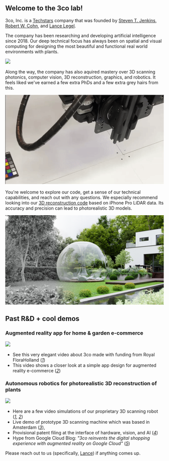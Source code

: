 ## Welcome to the 3co lab!
3co, Inc. is a [Techstars](https://techstars.com/) company that was founded by [Steven T. Jenkins](https://www.linkedin.com/in/steventjenkins/), [Robert W. Cohn](https://rwcohn.github.io/homepage/), and [Lance Legel](https://www.linkedin.com/in/legel/).

The company has been researching and developing artificial intelligence since 2018.  Our deep technical focus has always been on spatial and visual computing for designing the most beautiful and functional real world environments with plants.

![](media/vertical_rain_garden.jpg)

Along the way, the company has also aquired mastery over 3D scanning photonics, computer vision, 3D reconstruction, graphics, and robotics.
It feels liked we've earned a few extra PhDs and a few extra grey hairs from this.

![](media/3co_rgb.gif)

You're welcome to explore our code, get a sense of our technical capabilities, and reach out with any questions.
We especially recommend looking into our [3D reconstruction code](https://github.com/legel/3co/tree/master/reconstruction) based on iPhone Pro LiDAR data.  Its accuracy and precision can lead to photorealistic 3D models.

![](media/3D_model_render_with_geometry_revealed.png)

## Past R&D + cool demos 

### Augmented reality app for home & garden e-commerce
![](media/swipe.gif)
  - See this very elegant video about 3co made with funding from Royal FloraHolland ([_1_](https://player.vimeo.com/video/262028192?autoplay=1#t=0m59s))
  - This video shows a closer look at a simple app design for augmented reality e-commerce ([_2_](https://www.3co.ai/augmented-reality-commerce.mp4))


### Autonomous robotics for photorealistic 3D reconstruction of plants
![](media/iris1.gif)
  - Here are a few video simulations of our proprietary 3D scanning robot ([_1_](https://www.3co.ai/iris1.mp4), [_2_](https://www.3co.ai/iris_3d.mp4))
  - Live demo of prototype 3D scanning machine which was based in Amsterdam ([_3_](https://www.3co.ai/iris_by_3co.mp4)),
  - Provisional patent filing at the interface of hardware, vision, and AI ([_4_](https://www.3co.ai/inverse_rendering_with_3d_coordinate_measuring_machines.pdf))
  - Hype from Google Cloud Blog: _"3co reinvents the digital shopping experience with augmented reality on Google Cloud"_ ([_5_](https://cloud.google.com/blog/topics/startups/3co-scales-ar-commerce-with-3d-scanning))

Please reach out to us (specifically, [Lance](https://www.linkedin.com/in/legel/)) if anything comes up.
